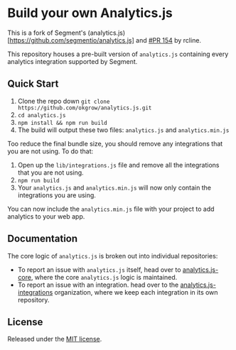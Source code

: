 # Build your own Analytics.js

This is a fork of Segment's (analytics.js)[https://github.com/segmentio/analytics.js] and [#PR 154](https://github.com/segmentio/analytics.js/pull/514) by rcline.

This repository houses a pre-built version of `analytics.js` containing every analytics integration supported by Segment.

## Quick Start

1. Clone the repo down `git clone https://github.com/okgrow/analytics.js.git`
1. `cd analytics.js`
1. `npm install && npm run build`
1. The build will output these two files: `analytics.js` and `analytics.min.js`

Too reduce the final bundle size, you should remove any integrations that you are not using. To do that:

1. Open up the `lib/integrations.js` file and remove all the integrations that you are not using.
1. `npm run build`
1. Your `analytics.js` and `analytics.min.js` will now only contain the integrations you are using.

You can now include the `analytics.min.js` file with your project to add analytics to your web app.

## Documentation

The core logic of `analytics.js` is broken out into individual repositories:

- To report an issue with `analytics.js` itself, head over to [analytics.js-core](https://github.com/segmentio/analytics.js-core), where the core `analytics.js` logic is maintained.
- To report an issue with an integration. head over to the [analytics.js-integrations](https://github.com/segment-integrations?query=analytics.js-integration) organization, where we keep each integration in its own repository.

## License

Released under the [MIT license](License.md).
